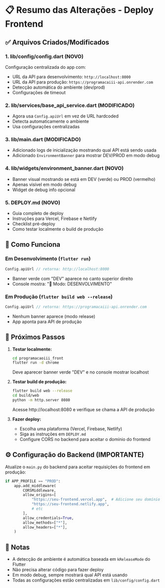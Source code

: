 # 📋 Resumo das Alterações - Deploy Frontend

## ✅ Arquivos Criados/Modificados

### 1. **lib/config/config.dart** (NOVO)
Configuração centralizada do app com:
- URL da API para desenvolvimento: `http://localhost:8000`
- URL da API para produção: `https://programacaiii-api.onrender.com`
- Detecção automática do ambiente (dev/prod)
- Configurações de timeout

### 2. **lib/services/base_api_service.dart** (MODIFICADO)
- Agora usa `Config.apiUrl` em vez de URL hardcoded
- Detecta automaticamente o ambiente
- Usa configurações centralizadas

### 3. **lib/main.dart** (MODIFICADO)
- Adicionado logs de inicialização mostrando qual API está sendo usada
- Adicionado `EnvironmentBanner` para mostrar DEV/PROD em modo debug

### 4. **lib/widgets/environment_banner.dart** (NOVO)
- Banner visual mostrando se está em DEV (verde) ou PROD (vermelho)
- Apenas visível em modo debug
- Widget de debug info opcional

### 5. **DEPLOY.md** (NOVO)
- Guia completo de deploy
- Instruções para Vercel, Firebase e Netlify
- Checklist pré-deploy
- Como testar localmente o build de produção

## 🎯 Como Funciona

### Em Desenvolvimento (`flutter run`)
```dart
Config.apiUrl // retorna: http://localhost:8000
```
- Banner verde com "DEV" aparece no canto superior direito
- Console mostra: "🔧 Modo: DESENVOLVIMENTO"

### Em Produção (`flutter build web --release`)
```dart
Config.apiUrl // retorna: https://programacaiii-api.onrender.com
```
- Nenhum banner aparece (modo release)
- App aponta para API de produção

## 🚀 Próximos Passos

1. **Testar localmente:**
   ```bash
   cd programacaoiii_front
   flutter run -d chrome
   ```
   Deve aparecer banner verde "DEV" e no console mostrar localhost

2. **Testar build de produção:**
   ```bash
   flutter build web --release
   cd build/web
   python -m http.server 8080
   ```
   Acesse http://localhost:8080 e verifique se chama a API de produção

3. **Fazer deploy:**
   - Escolha uma plataforma (Vercel, Firebase, Netlify)
   - Siga as instruções em `DEPLOY.md`
   - Configure CORS no backend para aceitar o domínio do frontend

## ⚙️ Configuração do Backend (IMPORTANTE)

Atualize o `main.py` do backend para aceitar requisições do frontend em produção:

```python
if APP_PROFILE == "PROD":
    app.add_middleware(
        CORSMiddleware,
        allow_origins=[
            "https://seu-frontend.vercel.app",  # Adicione seu domínio aqui
            "https://seu-frontend.netlify.app",
            # etc
        ],
        allow_credentials=True,
        allow_methods=["*"],
        allow_headers=["*"],
    )
```

## 📝 Notas

- A detecção de ambiente é automática baseada em `kReleaseMode` do Flutter
- Não precisa alterar código para fazer deploy
- Em modo debug, sempre mostrará qual API está usando
- Todas as configurações estão centralizadas em `lib/config/config.dart`
